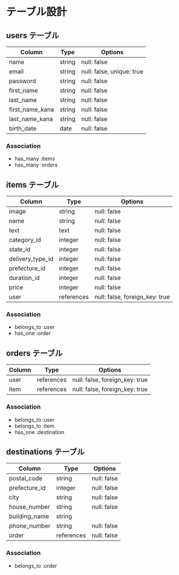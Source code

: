 # テーブル設計

## users テーブル

| Column          | Type     | Options                   |
| --------------- | -------- | ------------------------- |
| name            | string   | null: false               |
| email           | string   | null: false, unique: true |
| password        | string   | null: false               |
| first_name      | string   | null: false               |
| last_name       | string   | null: false               |
| first_name_kana | string   | null: false               |
| last_name_kana  | string   | null: false               |
| birth_date      | date     | null: false               |

### Association

- has_many :items
- has_many :orders

## items テーブル

| Column           | Type       | Options                        |
| ---------------- | ---------- | ------------------------------ |
| image            | string     | null: false                    |
| name             | string     | null: false                    |
| text             | text       | null: false                    |
| category_id      | integer    | null: false                    |
| state_id         | integer    | null: false                    |
| delivery_type_id | integer    | null: false                    |
| prefecture_id    | integer    | null: false                    |
| duration_id      | integer    | null: false                    |
| price            | integer    | null: false                    |
| user             | references | null: false, foreign_key: true |

### Association

- belongs_to :user
- has_one    :order

## orders テーブル

| Column | Type       | Options                        |
| -------| ---------- | ------------------------------ |
| user   | references | null: false, foreign_key: true |
| item   | references | null: false, foreign_key: true |

### Association

- belongs_to :user
- belongs_to :item
- has_one :destination

## destinations テーブル

| Column        | Type       | Options                        |
| ------------- | ---------- | ------------------------------ |
| postal_code   | string     | null: false                    |
| prefecture_id | integer    | null: false                    |
| city          | string     | null: false                    |
| house_number  | string     | null: false                    |
| building_name | string     |                                |
| phone_number  | string     | null: false                    |
| order         | references | null: false                    |

### Association

- belongs_to :order